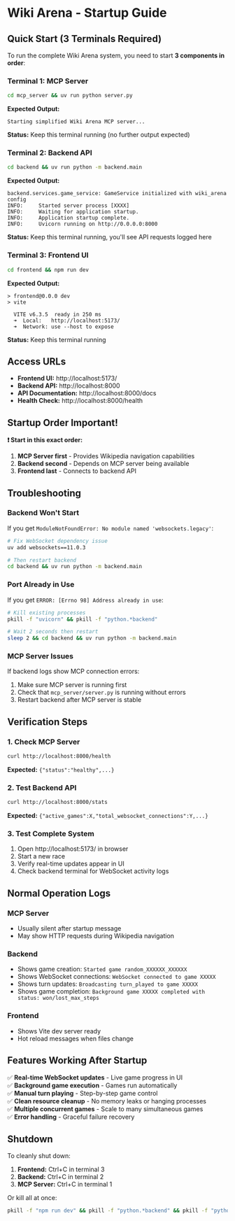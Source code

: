 # Wiki Arena - Startup Guide

## Quick Start (3 Terminals Required)

To run the complete Wiki Arena system, you need to start **3 components in order**:

### Terminal 1: MCP Server
```bash
cd mcp_server && uv run python server.py
```
**Expected Output:**
```
Starting simplified Wiki Arena MCP server...
```
**Status:** Keep this terminal running (no further output expected)

### Terminal 2: Backend API  
```bash
cd backend && uv run python -m backend.main
```
**Expected Output:**
```
backend.services.game_service: GameService initialized with wiki_arena config
INFO:     Started server process [XXXX]
INFO:     Waiting for application startup.
INFO:     Application startup complete.
INFO:     Uvicorn running on http://0.0.0.0:8000
```
**Status:** Keep this terminal running, you'll see API requests logged here

### Terminal 3: Frontend UI
```bash
cd frontend && npm run dev
```
**Expected Output:**
```
> frontend@0.0.0 dev
> vite

  VITE v6.3.5  ready in 250 ms
  ➜  Local:   http://localhost:5173/
  ➜  Network: use --host to expose
```
**Status:** Keep this terminal running

## Access URLs

- **Frontend UI:** http://localhost:5173/
- **Backend API:** http://localhost:8000
- **API Documentation:** http://localhost:8000/docs
- **Health Check:** http://localhost:8000/health

## Startup Order Important!

**❗ Start in this exact order:**
1. **MCP Server first** - Provides Wikipedia navigation capabilities
2. **Backend second** - Depends on MCP server being available  
3. **Frontend last** - Connects to backend API

## Troubleshooting

### Backend Won't Start
If you get `ModuleNotFoundError: No module named 'websockets.legacy'`:
```bash
# Fix WebSocket dependency issue
uv add websockets==11.0.3

# Then restart backend
cd backend && uv run python -m backend.main
```

### Port Already in Use
If you get `ERROR: [Errno 98] Address already in use`:
```bash
# Kill existing processes
pkill -f "uvicorn" && pkill -f "python.*backend"

# Wait 2 seconds then restart
sleep 2 && cd backend && uv run python -m backend.main
```

### MCP Server Issues
If backend logs show MCP connection errors:
1. Make sure MCP server is running first
2. Check that `mcp_server/server.py` is running without errors
3. Restart backend after MCP server is stable

## Verification Steps

### 1. Check MCP Server
```bash
curl http://localhost:8000/health
```
**Expected:** `{"status":"healthy",...}`

### 2. Test Backend API
```bash
curl http://localhost:8000/stats
```
**Expected:** `{"active_games":X,"total_websocket_connections":Y,...}`

### 3. Test Complete System
1. Open http://localhost:5173/ in browser
2. Start a new race
3. Verify real-time updates appear in UI
4. Check backend terminal for WebSocket activity logs

## Normal Operation Logs

### MCP Server
- Usually silent after startup message
- May show HTTP requests during Wikipedia navigation

### Backend  
- Shows game creation: `Started game random_XXXXXX_XXXXXX`
- Shows WebSocket connections: `WebSocket connected to game XXXXX`
- Shows turn updates: `Broadcasting turn_played to game XXXXX`
- Shows game completion: `Background game XXXXX completed with status: won/lost_max_steps`

### Frontend
- Shows Vite dev server ready
- Hot reload messages when files change

## Features Working After Startup

✅ **Real-time WebSocket updates** - Live game progress in UI  
✅ **Background game execution** - Games run automatically  
✅ **Manual turn playing** - Step-by-step game control  
✅ **Clean resource cleanup** - No memory leaks or hanging processes  
✅ **Multiple concurrent games** - Scale to many simultaneous games  
✅ **Error handling** - Graceful failure recovery  

## Shutdown

To cleanly shut down:
1. **Frontend:** Ctrl+C in terminal 3
2. **Backend:** Ctrl+C in terminal 2  
3. **MCP Server:** Ctrl+C in terminal 1

Or kill all at once:
```bash
pkill -f "npm run dev" && pkill -f "python.*backend" && pkill -f "python.*server.py"
``` 